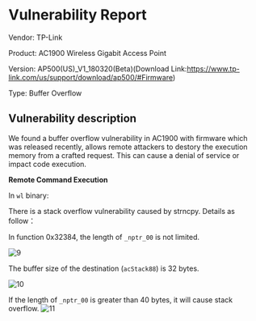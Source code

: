 # Vulnerability Report

Vendor: TP-Link

Product: AC1900 Wireless Gigabit Access Point

Version: AP500(US)_V1_180320(Beta)(Download Link:https://www.tp-link.com/us/support/download/ap500/#Firmware)


Type: Buffer Overflow


## Vulnerability description

We found a buffer overflow vulnerability in AC1900 with firmware which was released recently, allows remote attackers to destory the execution memory from a crafted request. This can cause a denial of service or impact code execution.

**Remote Command Execution**

In `wl` binary:

There is a stack overflow vulnerability caused by strncpy. Details as follow：

In function 0x32384, the length of `_nptr_00` is not limited.


![9](https://user-images.githubusercontent.com/112852902/191786850-d049e346-e528-491c-a9ff-44b4ac378a5f.png)

The buffer size of the destination (`acStack88`) is 32 bytes.

![10](https://user-images.githubusercontent.com/112852902/191786857-5bede81d-7cff-4de2-9d32-daca8329aef6.png)


If the length of `_nptr_00` is greater than 40 bytes, it will cause stack overflow.
![11](https://user-images.githubusercontent.com/112852902/191786875-8ad1f9d3-56cc-41a0-9fde-9c1f289e66c1.png)


